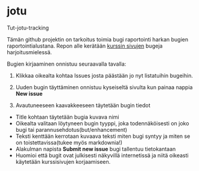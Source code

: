 jotu
====

Tut-jotu-tracking

Tämän github projektin on tarkoitus toimia bugi raportointi harkan bugien raportointialustana. Repon alle kerätään [kurssin sivujen](http://www.cs.tut.fi/kurssit/TIE-02300/) bugeja harjoitusmielessä.

Bugien kirjaaminen onnistuu seuraavalla tavalla:

1. Klikkaa oikealta kohtaa Issues josta päästään jo nyt listatuihin bugeihin.
2. Uuden bugin täyttäminen onnistuu kyseiseltä sivulta kun painaa nappia **New issue**
  
3. Avautuneeseen kaavakkeeseen täytetään bugin tiedot
  * Title kohtaan täytetään bugia kuvava nimi
  * Oikealta valitaan löytyneen bugin tyyppi, joka todennäköisesti on joko bugi tai parannusehdotus(but/enhancement)
  * Teksti kenttään kerrotaan kuvaava teksti miten bugi syntyy ja miten se on toistettavissa(tukee myös markdownia!)
  * Alakulman napista **Submit new issue** bugi tallentuu tietokantaan
  * Huomioi että bugit ovat julkisesti näkyvillä internetissä ja niitä oikeasti käytetään kurssisivujen korjaamiseen.


